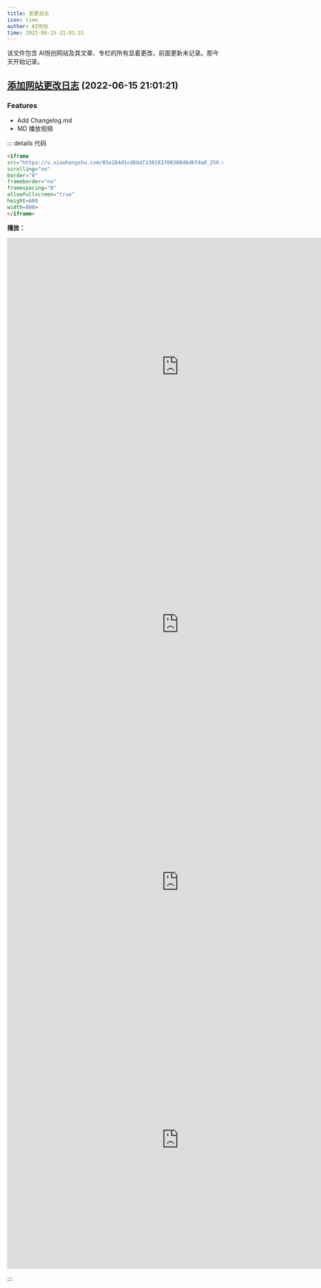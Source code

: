 ```yaml
---
title: 变更日志
icon: time
author: AI悦创
time: 2022-06-15 21:01:21
---
```


该文件包含 AI悦创网站及其文章、专栏的所有显着更改，前面更新未记录。那今天开始记录。

## [添加网站更改日志](/changelog.md) (2022-06-15 21:01:21)

###  Features

- Add Changelog.md
- MD 播放视频

::: details 代码

```html
<iframe 
src="https://v.xiaohongshu.com/01e284d1cd6bdf230183700380d6d6fda0_259.mp4?sign=2a88f9e24468c75ffb69817190a64f29&t=62ab5380" 
scrolling="no" 
border="0" 
frameborder="no" 
framespacing="0" 
allowfullscreen="true" 
height=600 
width=800> 
</iframe>
```

**播放：**

<iframe 
src="https://v.xiaohongshu.com/01e284d1cd6bdf230183700380d6d6fda0_259.mp4?sign=2a88f9e24468c75ffb69817190a64f29&t=62ab5380" 
scrolling="no" 
border="0" 
frameborder="no" 
framespacing="0" 
allowfullscreen="true" 
height=600 
width=800> 
</iframe>

<iframe 
src="https://video.aiyc.top/weiqi/01%E5%9B%B4%E6%A3%8B%E7%9A%84%E8%A7%84%E5%88%99.mp4" 
scrolling="no" 
border="0" 
frameborder="no" 
framespacing="0" 
allowfullscreen="true" 
height=600 
width=800> 
</iframe>

<iframe 
src="https://vodkgeyttp9.vod.126.net/cloudmusic/obj/wovChMODwrLCnGzCncOh/15050360269/b5cf/2022515222414/20211224153244.mp4?ts=1655307057&rid=B1081789DFBBECAB836E43CFE8EF8E88&rl=3&rs=znwVuKGSpsODciNbEqadpKMzqzpkeemg&sign=49502156e5d59a29d0c7cc16da4f0aba&ext=rFa5CpaHOMzUOXcRzuIcls0yZ3sDeDLSTj8kHBMiwVorDlw%252FASL0wNLFSLUHat6cF6XToUUdwYGeHXn9wknUPe3n%252F3S6JP6etiuNC9Yuhs92%252FCUIICtQwKITFLZI5FRk29Q8x3%252B1w5VAD3TasByZOLk2brke5ogkeTK%252FrGhcA0U8%252FiR%252BLQDexC%252FjA%252Bm5nXid1wiD39tDdsFF9wbUOFi3bB%252FfMWRpii3qopLTvAquMpR0yzuh%252B8wrkczrt3jfgQFYTiOAulaqrrAqID7%252FZhH6U%252Fi2MZF38PXXNRoSNH17xaJZEf9G7sMHCgIDw%252FBOKQkcGBJtKEQwbrWxcN9ReI1JdzR8RfpIegI3I1rrlp0M5cKWYwScYO0tQ57Ir2vta8V1MGhz4AQp2v8m6IarpvCE3MD%252FjBnNffhs5ZVLvYkKrQypT9u9eU90rQI2QU31wr%252BpWopnhS4ochluqGkBuJEY72lH56jQUqIAIUENxWzIZJIr78OdnOdCvFB0dHWeaZ22lCt3CLnQdLXM4BMwho%252B75hCeG4JTo48fORi01y1bIuw%253D" 
scrolling="no" 
border="0" 
frameborder="no" 
framespacing="0" 
allowfullscreen="true" 
height=600 
width=800> 
</iframe>

<iframe 
src="https://vodkgeyttp9.vod.126.net/cloudmusic/obj/wovChMODwrLCnGzCncOh/15050599162/2d46/202251522370/BMVoa43L1362880045shd.mp4?ts=1655307779&rid=B1081789DFBBECAB836E43CFE8EF8E88&rl=3&rs=NIQBIqWUlhZaHikoyHUspdlEBinYWzcU&sign=644ea1d372cf74ee5732670483eb96f2&ext=rFa5CpaHOMzUOXcRzuIcls0yZ3sDeDLSTj8kHBMiwVrW4Ws8CJvU%252Fm20tp6vpag3ZDfzYO90zSpWkcmX7zFZsTxM3HvgMK2nA%252FBCX0dJVUNo9Nhd6ggiR2zzCqb6WSBxToNERilf4QBd3UVJAvPcA0uLDgoVVF%252BNjCxB25aTQhv%252BBqtYkz1xzRcnkhLxR47EjiVjYmo%252BeBrK8sjH4d7JrxUlUbkFc2OlKDWg3b%252FdLmfX1GZeUTTRbfM0twBjAEXnjg8SCLaoP1nWt8vCo0JUvbc6Y2OffXCW9gIcueUolIsMsi1bVOZgUTCydOIYL6RlDHJQS0jAaJEHc%252FLPyXxn4SUjqflQMKdBZET7Q6sG%252B0s3QJq53RK5dWTdA3AOfSg6KZXZ3cW36U3RfUfQTswJMUbjcRbQFwkVyzzt5YchpID93h6mClKVeVF4Jl9mczfxJNZXkPOhj%252BVXopb6jdeSCcvCtYG8Xcgolv5lFv5LHFPEweq49O%252FbFiCYa3A28uEgqHLRuldBBMssiFMAPQlcAMv59kQ5VfTUZENHOMG8Z6k%253D" 
scrolling="no" 
border="0" 
frameborder="no" 
framespacing="0" 
allowfullscreen="true" 
height=600 
width=800> 
</iframe>

:::



